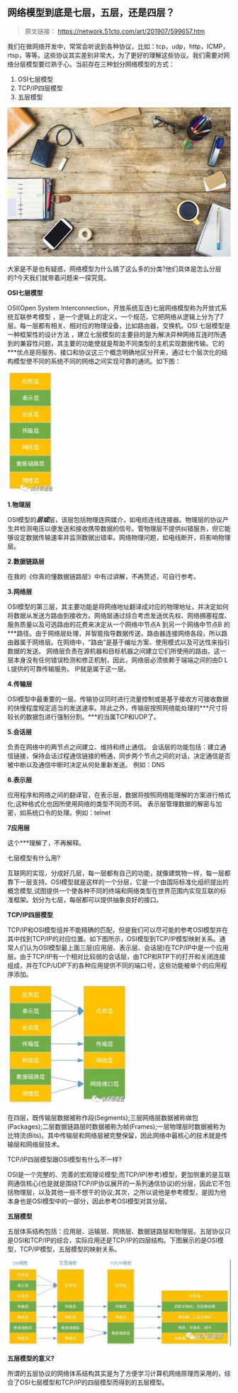 ## 网络模型到底是七层，五层，还是四层？

> 原文链接： https://network.51cto.com/art/201907/599657.htm 

我们在做网络开发中，常常会听说到各种协议，比如：tcp，udp，http，ICMP，rtsp，等等。这些协议其实差别非常大，为了更好的理解这些协议。我们需要对网络分层模型要烂熟于心。当前存在三种划分网络模型的方式：

1. OSI七层模型
2. TCP/IP四层模型
3. 五层模型

[![img](fc5f84a24a08dfb99adcd9af7ff5c2de.jpg-wh_651x-s_3646488895.jpg)](https://s1.51cto.com/oss/201907/16/fc5f84a24a08dfb99adcd9af7ff5c2de.jpg-wh_651x-s_3646488895.jpg)

大家是不是也有疑惑，网络模型为什么搞了这么多的分类?他们具体是怎么分层的?今天我们就带着问题来一探究竟。

**OSI七层模型**

OSI(Open System Interconnection，开放系统互连)七层网络模型称为开放式系统互联参考模型 ，是一个逻辑上的定义，一个规范，它把网络从逻辑上分为了7层。每一层都有相关、相对应的物理设备，比如路由器，交换机。OSI 七层模型是一种框架性的设计方法 ，建立七层模型的主要目的是为解决异种网络互连时所遇到的兼容性问题，其主要的功能使就是帮助不同类型的主机实现数据传输。它的***优点是将服务、接口和协议这三个概念明确地区分开来，通过七个层次化的结构模型使不同的系统不同的网络之间实现可靠的通讯。如下图：

[![img](08b85477bfe1e7572b3b33b7b2b7bde1.jpg)](https://s5.51cto.com/oss/201907/16/08b85477bfe1e7572b3b33b7b2b7bde1.jpg)

**1.物理层**

OSI模型的***层或***层，该层包括物理连网媒介，如电缆连线连接器。物理层的协议产生并检测电压以便发送和接收携带数据的信号。管物理层不提供纠错服务，但它能够设定数据传输速率并监测数据出错率。网络物理问题，如电线断开，将影响物理层。

**2.数据链路层**

在我的《你真的懂数据链路层》中有过讲解，不再赘述，可自行参考。

**3.网络层**

OSI模型的第三层，其主要功能是将网络地址翻译成对应的物理地址，并决定如何将数据从发送方路由到接收方。网络层通过综合考虑发送优先权、网络拥塞程度、服务质量以及可选路由的花费来决定从一个网络中节点A 到另一个网络中节点B 的***路径。由于网络层处理，并智能指导数据传送，路由器连接网络各段，所以路由器属于网络层。在网络中，“路由”是基于编址方案、使用模式以及可达性来指引数据的发送。 网络层负责在源机器和目标机器之间建立它们所使用的路由。这一层本身没有任何错误检测和修正机制，因此，网络层必须依赖于端端之间的由D L L提供的可靠传输服务。 IP就是属于这一层。

**4.传输层**

OSI模型中最重要的一层。传输协议同时进行流量控制或是基于接收方可接收数据的快慢程度规定适当的发送速率。除此之外，传输层按照网络能处理的***尺寸将较长的数据包进行强制分割。***的当属TCP和UDP了。

**5.会话层**

负责在网络中的两节点之间建立、维持和终止通信。 会话层的功能包括：建立通信链接，保持会话过程通信链接的畅通，同步两个节点之间的对话，决定通信是否被中断以及通信中断时决定从何处重新发送。 例如：DNS

**6.表示层**

应用程序和网络之间的翻译官，在表示层，数据将按照网络能理解的方案进行格式化;这种格式化也因所使用网络的类型不同而不同。 表示层管理数据的解密与加密，如系统口令的处理。例如：telnet

**7应用层**

这个***理解了，不再解释。

七层模型有什么用?

互联网的实现，分成好几层，每一层都有自己的功能，就像建筑物一样，每一层都靠下一层支持。OSI模型就是这样的一个分层，它是一个由国际标准化组织提出的概念模型,试图提供一个使各种不同的终端和网络类型在世界范围内实现互联的标准框架。划分为七层，每层都可以提供抽象良好的接口。

**TCP/IP四层模型**

TCP/IP和OSI模型组并不能精确的匹配，但是我们可以尽可能的参考OSI模型并在其中找到TCP/IP的对应位置。如下图所示，OSI模型到TCP/IP模型映射关系。通常人们认为OSI模型最上面三层(应用层、表示层、会话层)在TCP/IP中是一个应用层。由于TCP/IP有一个相对比较弱的会话层，由TCP和RTP下的打开和关闭连接组成，并在TCP/UDP下的各种应用提供不同的端口号，这些功能被单个的应用程序添加。

[![img](4014ab33d52f4d5a0105024028b694fe.jpg)](https://s3.51cto.com/oss/201907/16/4014ab33d52f4d5a0105024028b694fe.jpg)

在四层，既传输层数据被称作段(Segments);三层网络层数据被称做包(Packages);二层数据链路层时数据被称为帧(Frames);一层物理层时数据被称为比特流(Bits)。其中传输层和网络层被完整保留，因此网络中最核心的技术就是传输层和网络层技术。

TCP/IP四层模型跟OSI模型有什么不一样?

OSI是一个完整的、完善的宏观理论模型;而TCP/IP(参考)模型，更加侧重的是互联网通信核心(也是就是围绕TCP/IP协议展开的一系列通信协议)的分层，因此它不包括物理层，以及其他一些不想干的协议;其次，之所以说他是参考模型，是因为他本身也是OSI模型中的一部分，因此参考OSI模型对其分层。

**五层模型**

五层体系结构包括：应用层、运输层、网络层、数据链路层和物理层。五层协议只是OSI和TCP/IP的综合，实际应用还是TCP/IP的四层结构。下图展示的是OSI模型，TCP/IP模型，五层模型的映射关系。

[![img](d6522d62700158fd5065440c10006bf1.jpg-wh_600x-s_3466961528.jpg)](https://s5.51cto.com/oss/201907/16/d6522d62700158fd5065440c10006bf1.jpg-wh_600x-s_3466961528.jpg)

**五层模型的意义?**

所谓的五层协议的网络体系结构其实是为了方便学习计算机网络原理而采用的，综合了OSI七层模型和TCP/IP的四层模型而得到的五层模型。